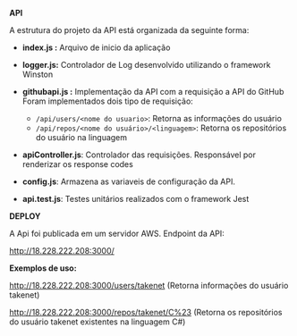**API**

A estrutura do projeto da API está organizada da seguinte forma:
- **index.js :** Arquivo de inicio da aplicação 
- **logger.js:** Controlador de Log desenvolvido utilizando o framework Winston 
- **githubapi.js :** Implementação da API com a requisição a API do GitHub
	 Foram implementados dois tipo de requisição:
	 
	 - `/api/users/<nome do usuario>`: 
	 Retorna as informações do usuário
	 - `/api/repos/<nome do usuário>/<linguagem>`:
	 Retorna os repositórios do usuário na linguagem
- **apiController.js**: Controlador das requisições. Responsável por renderizar os response codes
- **config.js**: Armazena as variaveis de configuração da API.
- **api.test.js**: Testes unitários realizados com o framework Jest



**DEPLOY**

A Api foi publicada em um servidor AWS. 
Endpoint da API:

http://18.228.222.208:3000/

**Exemplos de uso:**

http://18.228.222.208:3000/users/takenet
(Retorna informações do usuário takenet)

http://18.228.222.208:3000/repos/takenet/C%23
(Retorna os repositórios do usuário takenet existentes na linguagem C#)

